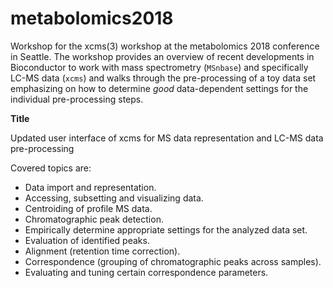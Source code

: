 # metabolomics2018
Workshop for the xcms(3) workshop at the metabolomics 2018 conference in
Seattle. The workshop provides an overview of recent developments in
Bioconductor to work with mass spectrometry (`MSnbase`) and specifically LC-MS
data (`xcms`) and walks through the pre-processing of a toy data set emphasizing
on how to determine *good* data-dependent settings for the individual
pre-processing steps.

**Title**

Updated user interface of xcms for MS data representation and LC-MS data
pre-processing


Covered topics are:
- Data import and representation.
- Accessing, subsetting and visualizing data.
- Centroiding of profile MS data.
- Chromatographic peak detection.
- Empirically determine appropriate settings for the analyzed data set.
- Evaluation of identified peaks.
- Alignment (retention time correction).
- Correspondence (grouping of chromatographic peaks across samples).
- Evaluating and tuning certain correspondence parameters.
